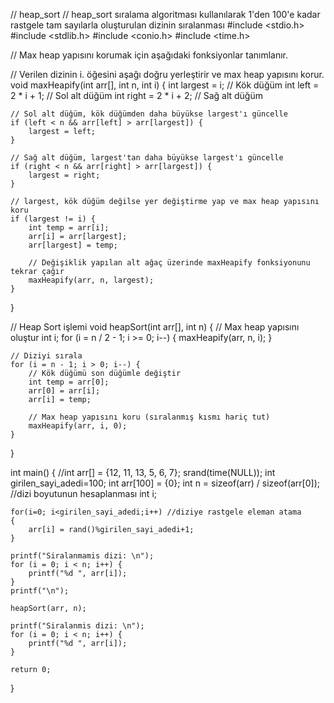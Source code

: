 // heap_sort
// heap_sort sıralama algoritması kullanılarak 1'den 100'e kadar rastgele tam sayılarla oluşturulan dizinin sıralanması
#include <stdio.h>
#include <stdlib.h>
#include <conio.h>
#include <time.h>

// Max heap yapısını korumak için aşağıdaki fonksiyonlar tanımlanır.

// Verilen dizinin i. öğesini aşağı doğru yerleştirir ve max heap yapısını korur.
void maxHeapify(int arr[], int n, int i) {
    int largest = i; // Kök düğüm
    int left = 2 * i + 1; // Sol alt düğüm
    int right = 2 * i + 2; // Sağ alt düğüm

    // Sol alt düğüm, kök düğümden daha büyükse largest'ı güncelle
    if (left < n && arr[left] > arr[largest]) {
        largest = left;
    }

    // Sağ alt düğüm, largest'tan daha büyükse largest'ı güncelle
    if (right < n && arr[right] > arr[largest]) {
        largest = right;
    }

    // largest, kök düğüm değilse yer değiştirme yap ve max heap yapısını koru
    if (largest != i) {
        int temp = arr[i];
        arr[i] = arr[largest];
        arr[largest] = temp;

        // Değişiklik yapılan alt ağaç üzerinde maxHeapify fonksiyonunu tekrar çağır
        maxHeapify(arr, n, largest);
    }
}

// Heap Sort işlemi
void heapSort(int arr[], int n) {
    // Max heap yapısını oluştur
    int i;
    for (i = n / 2 - 1; i >= 0; i--) {
        maxHeapify(arr, n, i);
    }

    // Diziyi sırala
    for (i = n - 1; i > 0; i--) {
        // Kök düğümü son düğümle değiştir
        int temp = arr[0];
        arr[0] = arr[i];
        arr[i] = temp;

        // Max heap yapısını koru (sıralanmış kısmı hariç tut)
        maxHeapify(arr, i, 0);
    }
}

int main() {
    //int arr[] = {12, 11, 13, 5, 6, 7};
    srand(time(NULL));
	int girilen_sayi_adedi=100;
    int arr[100] = {0};
    int n = sizeof(arr) / sizeof(arr[0]); //dizi boyutunun hesaplanması
    int i;
    
    for(i=0; i<girilen_sayi_adedi;i++) //diziye rastgele eleman atama
    {
    	arr[i] = rand()%girilen_sayi_adedi+1;
	}

    printf("Siralanmamis dizi: \n");
    for (i = 0; i < n; i++) {
        printf("%d ", arr[i]);
    }
    printf("\n");

    heapSort(arr, n);

    printf("Siralanmis dizi: \n");
    for (i = 0; i < n; i++) {
        printf("%d ", arr[i]);
    }

    return 0;
}
